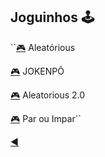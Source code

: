 ## Joguinhos :joystick:

``[:video_game:](https://github.com/duartecgustavo/Python-Progress/blob/master/desafios/Mundo%201/Ex028.py) Aleatórious

[:video_game:](https://github.com/duartecgustavo/Python-Progress/blob/master/desafios/Mundo%202/Ex045JOKENP%C3%94antiFA.py) JOKENPÔ

[:video_game:](https://github.com/duartecgustavo/Python-Progress/blob/master/desafios/Mundo%202/Ex058.py) Aleatorious 2.0

[:video_game:](https://github.com/duartecgustavo/Python-Progress/blob/master/desafios/Mundo%202/Ex068PARouIMPAR.py) Par ou Impar``


[:arrow_backward:](https://github.com/duartecgustavo/Python-Progress)

